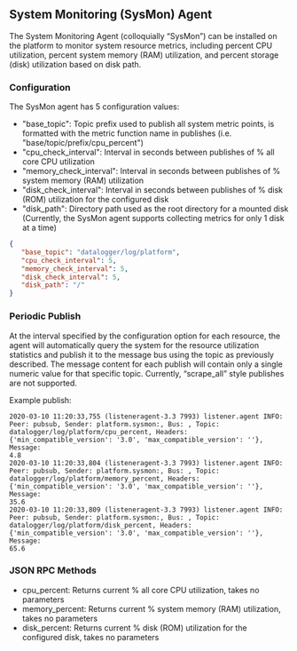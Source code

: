 ## System Monitoring (SysMon) Agent

The System Monitoring Agent (colloquially “SysMon”) can be installed on the platform to monitor system resource metrics,
including percent CPU utilization, percent system memory (RAM) utilization, and percent storage (disk) utilization based
on disk path.

### Configuration

The SysMon agent has 5 configuration values:

- "base_topic":  Topic prefix used to publish all system metric points, is formatted with the metric function name in 
  publishes (i.e. "base/topic/prefix/cpu_percent")
- "cpu_check_interval":  Interval in seconds between publishes of % all core CPU utilization
- "memory_check_interval":  Interval in seconds between publishes of % system memory (RAM) utilization
- "disk_check_interval":  Interval in seconds between publishes of % disk (ROM) utilization for the configured disk
- "disk_path":  Directory path used as the root directory for a mounted disk (Currently, the SysMon agent supports 
  collecting metrics for only 1 disk at a time)

```json
{
   "base_topic": "datalogger/log/platform",
   "cpu_check_interval": 5,
   "memory_check_interval": 5,
   "disk_check_interval": 5,
   "disk_path": "/"
}
```


### Periodic Publish

At the interval specified by the configuration option for each resource, the agent will automatically query the system 
for the resource utilization statistics and publish it to the message bus using the topic as previously described.  The 
message content for each publish will contain only a single numeric value for that specific topic.  Currently, 
“scrape_all” style publishes are not supported.

Example publish:

```
2020-03-10 11:20:33,755 (listeneragent-3.3 7993) listener.agent INFO: Peer: pubsub, Sender: platform.sysmon:, Bus: , Topic: datalogger/log/platform/cpu_percent, Headers: {'min_compatible_version': '3.0', 'max_compatible_version': ''}, Message:
4.8
2020-03-10 11:20:33,804 (listeneragent-3.3 7993) listener.agent INFO: Peer: pubsub, Sender: platform.sysmon:, Bus: , Topic: datalogger/log/platform/memory_percent, Headers: {'min_compatible_version': '3.0', 'max_compatible_version': ''}, Message:
35.6
2020-03-10 11:20:33,809 (listeneragent-3.3 7993) listener.agent INFO: Peer: pubsub, Sender: platform.sysmon:, Bus: , Topic: datalogger/log/platform/disk_percent, Headers: {'min_compatible_version': '3.0', 'max_compatible_version': ''}, Message:
65.6
```


### JSON RPC Methods

- cpu_percent:  Returns current % all core CPU utilization, takes no parameters
- memory_percent:  Returns current % system memory (RAM) utilization, takes no parameters
- disk_percent:  Returns current % disk (ROM) utilization for the configured disk, takes no parameters
